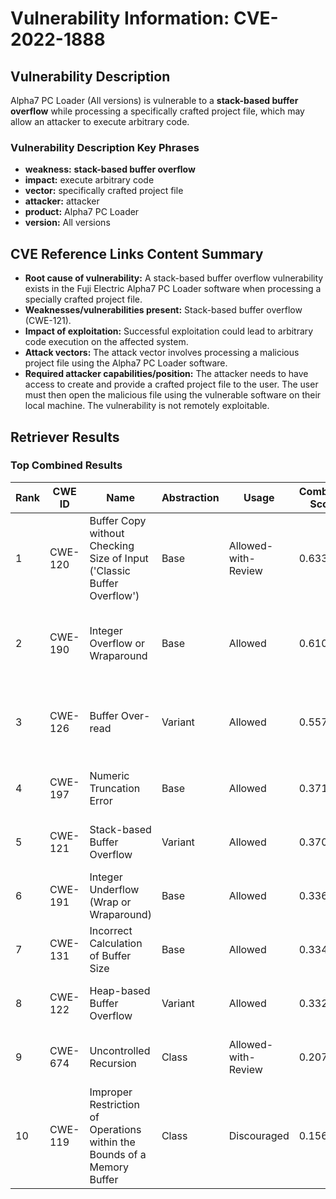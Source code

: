 # Vulnerability Information: CVE-2022-1888

## Vulnerability Description
Alpha7 PC Loader (All versions) is vulnerable to a **stack-based buffer overflow** while processing a specifically crafted project file, which may allow an attacker to execute arbitrary code.

### Vulnerability Description Key Phrases
- **weakness:** **stack-based buffer overflow**
- **impact:** execute arbitrary code
- **vector:** specifically crafted project file
- **attacker:** attacker
- **product:** Alpha7 PC Loader
- **version:** All versions

## CVE Reference Links Content Summary
- **Root cause of vulnerability:** A stack-based buffer overflow vulnerability exists in the Fuji Electric Alpha7 PC Loader software when processing a specially crafted project file.
- **Weaknesses/vulnerabilities present:** Stack-based buffer overflow (CWE-121).
- **Impact of exploitation:** Successful exploitation could lead to arbitrary code execution on the affected system.
- **Attack vectors:** The attack vector involves processing a malicious project file using the Alpha7 PC Loader software.
- **Required attacker capabilities/position:** The attacker needs to have access to create and provide a crafted project file to the user. The user must then open the malicious file using the vulnerable software on their local machine. The vulnerability is not remotely exploitable.

## Retriever Results

### Top Combined Results

| Rank | CWE ID | Name | Abstraction | Usage | Combined Score | Retrievers | Individual Scores |
|------|--------|------|-------------|-------|---------------|------------|-------------------|
| 1 | CWE-120 | Buffer Copy without Checking Size of Input ('Classic Buffer Overflow') | Base | Allowed-with-Review | 0.6334 | dense, sparse, graph | dense: 0.507, sparse: 0.169, graph: 0.876 |
| 2 | CWE-190 | Integer Overflow or Wraparound | Base | Allowed | 0.6107 | dense, sparse, graph | dense: 0.534, sparse: 0.171, graph: 0.687 |
| 3 | CWE-126 | Buffer Over-read | Variant | Allowed | 0.5578 | dense, sparse, graph | dense: 0.538, sparse: 0.154, graph: 0.690 |
| 4 | CWE-197 | Numeric Truncation Error | Base | Allowed | 0.3713 | sparse, graph | sparse: 0.163, graph: 0.778 |
| 5 | CWE-121 | Stack-based Buffer Overflow | Variant | Allowed | 0.3707 | dense, sparse | dense: 0.579, sparse: 0.195 |
| 6 | CWE-191 | Integer Underflow (Wrap or Wraparound) | Base | Allowed | 0.3365 | dense, sparse | dense: 0.507, sparse: 0.144 |
| 7 | CWE-131 | Incorrect Calculation of Buffer Size | Base | Allowed | 0.3341 | dense, sparse | dense: 0.506, sparse: 0.142 |
| 8 | CWE-122 | Heap-based Buffer Overflow | Variant | Allowed | 0.3326 | dense, sparse | dense: 0.537, sparse: 0.160 |
| 9 | CWE-674 | Uncontrolled Recursion | Class | Allowed-with-Review | 0.2072 | dense, sparse | dense: 0.519, sparse: 0.162 |
| 10 | CWE-119 | Improper Restriction of Operations within the Bounds of a Memory Buffer | Class | Discouraged | 0.1560 | dense, sparse | dense: 0.523, sparse: 0.152 |

